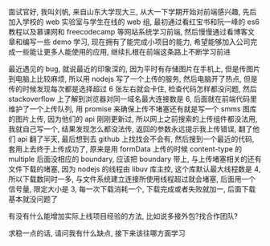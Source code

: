 面试官好, 我叫刘帆, 来自山东大学现大三, 从大一下学期开始对前端感兴趣, 先后加入学校的 web 实验室与学生在线的 web 组, 最初通过看红宝书和阮一峰的 es6 教程以及慕课网和 freecodecamp 等网站系统学习前端, 然后慢慢通过看博客文章和编写一些 demo 学习, 现在拥有了能完成小项目的能力, 希望能够加入公司完成一些能让更多人能使用的应用, 继续扎根在前端这条路上不断学习前进

最近遇见的 bug, 就说最近的印象深的, 因为平时有存储图片在手机上, 但是传图片到电脑上比较麻烦, 所以用 nodejs 写了一个上传的服务, 然后电脑开了热点, 但是传的时候发现每次都是选择超过 6 张左右就会卡住, 检查代码怎样都没问题, 然后 stackoverflow 上了解到浏览器对同一域名最大连接数是 6, 后面就在前端代码里维护了一个上传队列, 用 promise 来确保上传不堵塞还有就是写一个 smms 图库的图片上传, 因为他们的 api 刚刚更新过, 所以网上之前搜索的上传组件都没法用, 我就自己写一个, 结果发现怎么都没法传, 返回的参数永远提示我上传错误, 翻了他们 api 翻了半天, 最后想到去 github 上找找会不会有, 然后搜到一个最近的代码, 套用上去终于上传成功了, 原来是用 formData 上传的时候 content-type 的 multiple 后面没相应的 boundary, 应该把 boundary 带上, 与上传堵塞相关的还有文件下载的堵塞, 因为 nodejs 的线程由 libuv 库主控, 这个库默认最大线程数是 4, 所以下载数同时一多, 与文件系统建立连接所使用线程超过就会堵塞, 后面用一个信号量, 限定大小是 3, 每一次下载消耗一个, 下载完成或者失败就加一, 后面下载基本就没问题了

有没有什么能增加实际上线项目经验的方法, 比如说多接外包?找合作团队?

求稳一点的话, 请问我有什么缺点, 接下来该往哪方面学习
